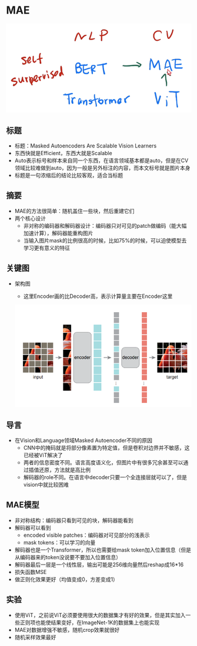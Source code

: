 # MAE

![image-20230419210902471](9-MAE.assets/image-20230419210902471.png)

## 标题

- 标题：Masked Autoencoders Are Scalable Vision Learners
- 东西快就是Efficient，东西大就是Scalable
- Auto表示标号和样本来自同一个东西，在语言领域基本都是auto，但是在CV领域比较难做到auto，因为一般是另外标注的内容，而本文标号就是图片本身
- 标题是一句浓缩后的结论比较客观，适合当标题

## 摘要

- MAE的方法很简单：随机盖住一些块，然后重建它们
- 两个核心设计
  - 非对称的编码器和解码器设计：编码器只对可见的patch做编码（能大幅加速计算），解码器能重构图片
  - 当输入图片mask的比例很高的时候，比如75%的时候，可以迫使模型去学习更有意义的特征

## 关键图

- 架构图

  - 这里Encoder画的比Decoder高，表示计算量主要在Encoder这里

  ![image-20230419212720557](9-MAE.assets/image-20230419212720557.png)

## 导言

- 在Vision和Language领域Masked Autoencoder不同的原因
  - CNN中的掩码就是将部分像素置为特定值，但是卷积对边界并不敏感，这已经被ViT解决了
  - 两者的信息密度不同。语言高度语义化，但图片中有很多冗余甚至可以通过插值还原，方法就是高比例
  - 解码器的role不同。在语言中decoder只要一个全连接层就可以了，但是vision中就比较困难

## MAE模型

- 非对称结构：编码器只看到可见的块，解码器能看到
- 解码器可以看到
  - encoded visible patches：编码器对可见部分的浅表示
  - mask tokens：可以学习的向量
- 解码器也是一个Transformer，所以也需要给mask token加入位置信息（但是从编码器来的token没说要不要加入位置信息）
- 解码器最后一层是一个线性层，输出可能是256维向量然后reshap成16\*16
- 损失函数MSE
- 做正则化效果更好（均值变成0，方差变成1）

## 实验

- 使用ViT，之前说ViT必须要使用很大的数据集才有好的效果，但是其实加入一些正则项也能使结果变好，在ImageNet-1K的数据集上也能实现
- MAE对数据增强不敏感，随机crop效果就很好
- 随机采样效果最好